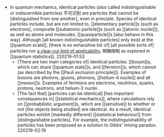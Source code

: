 - In quantum mechanics, identical particles (also called indistinguishable or indiscernible particles) 不可识别 are particles that cannot be [distinguished from one another], even in principle. Species of identical particles include, but are not limited to, [[elementary particle]]s (such as electrons), composite [[subatomic particle]]s (such as [[atomic nuclei]]), as well as atoms and molecules. [[quasiparticle]]s [also behave in this way]. Although [all known indistinguishable particles] only exist at the [[quantum scale]], [there is no exhaustive list of] [all possible sorts of] particles nor [a clear-cut limit of applicability](((7FoQpbZ6I))), 明确限制 as explored in [[quantum statistics]].
220219-01:53
    - [There are two main categories of] identical particles: [[boson]]s, which can share [[quantum state]]s, and [[fermion]]s, which cannot (as described by the [[Pauli exclusion principle]]). Examples of bosons are photons, gluons, phonons, [[helium-4 nuclei]] and all [[meson]]s. Examples of fermions are electrons, neutrinos, quarks, protons, neutrons, and helium-3 nuclei.
    - [The fact that] [particles can be identical] [has important consequences in] [[statistical mechanics]], where calculations rely on [[probabilistic argument]]s, which are [[sensitive]] to whether or not [the objects being studied] are identical. As a result, identical particles exhibit [markedly different] [[statistical behaviour]] from [distinguishable particles]. For example, the indistinguishability of particles has been proposed as a solution to Gibbs' mixing paradox.
220219-02:19
